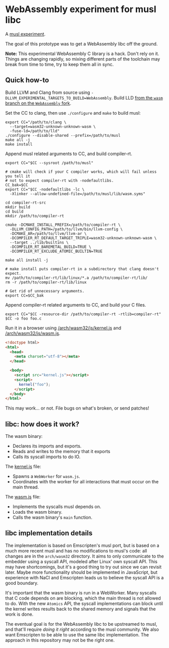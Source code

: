 # WebAssembly experiment for musl libc

A [musl experiment][].

  [musl experiment]: /README.md

The goal of this prototype was to get a WebAssembly libc off the ground.

**Note:** This experimental WebAssembly C library is a hack. Don't
rely on it. Things are changing rapidly, so mixing different parts of
the toolchain may break from time to time, try to keep them all in
sync.

## Quick how-to

Build LLVM and Clang from source using
`-DLLVM_EXPERIMENTAL_TARGETS_TO_BUILD=WebAssembly`. Build LLD [from
the `wasm` branch on the `WebAssembly`
fork](https://github.com/WebAssembly/lld/tree/wasm).

Set the CC to clang, then use `./configure` and `make` to build musl:

```
export CC="/path/to/clang \
  --target=wasm32-unknown-unknown-wasm \
  -fuse-ld=/path/to/lld"
./configure --disable-shared --prefix=/path/to/musl
make all -j
make install
```

Append musl related arguments to CC, and build compiler-rt.

```
export CC="$CC --sysroot /path/to/musl"

# cmake will check if your C compiler works, which will fail unless you tell it
# not to expect compiler-rt with -nodefaultlibs.
CC_bak=$CC
export CC="$CC -nodefaultlibs -lc \
  -Xlinker --allow-undefined-file=/path/to/musl/lib/wasm.syms"

cd compiler-rt-src
mkdir build
cd build
mkdir /path/to/compiler-rt

cmake -DCMAKE_INSTALL_PREFIX=/path/to/compiler-rt \
  -DLLVM_CONFIG_PATH=/path/to/llvm/bin/llvm-config \
  -DCMAKE_AR=/path/to/llvm/llvm-ar \
  -DCOMPILER_RT_DEFAULT_TARGET_TRIPLE=wasm32-unknown-unknown-wasm \
  --target ../lib/builtins \
  -DCOMPILER_RT_BAREMETAL_BUILD=TRUE \
  -DCOMPILER_RT_EXCLUDE_ATOMIC_BUILTIN=TRUE

make all install -j

# make install puts compiler-rt in a subdirectory that clang doesn't expect.
mv /path/to/compiler-rt/lib/linux/*.a /path/to/compiler-rt/lib/
rm -r /path/to/compiler-rt/lib/linux

# Get rid of unnecessary arguments.
export CC=$CC_bak
```

Append compiler-rt related arguments to CC, and build your C files.

```
export CC="$CC -resource-dir /path/to/compiler-rt -rtlib=compiler-rt"
$CC -o foo foo.c
```

Run it in a browser using
[/arch/wasm32/js/kernel.js](/arch/wasm32/js/kernel.js) and
[/arch/wasm32/js/wasm.js](/arch/wasm32/js/wasm.js).

```html
<!doctype html>
<html>
  <head>
    <meta charset="utf-8"></meta>
  </head>

  <body>
    <script src="kernel.js"></script>
    <script>
      kernel("foo");
    </script>
  </body>
</html>
```

This may work... or not. File bugs on what's broken, or send patches!

## libc: how does it work?

The wasm binary:

* Declares its imports and exports.
* Reads and writes to the memory that it exports
* Calls its syscall imports to do IO.

The [kernel.js][] file:

  [kernel.js]: /arch/wasm32/js/kernel.js

* Spawns a `WebWorker` for `wasm.js`.
* Coordinates with the worker for all interactions that must occur on
  the main thread.

The [wasm.js][] file:

  [wasm.js]: /arch/wasm32/js/wasm.js

* Implements the syscalls musl depends on.
* Loads the wasm binary.
* Calls the wasm binary's `main` function.

## libc implementation details

The implementation is based on Emscripten's musl port, but is based on
a much more recent musl and has no modifications to musl's code: all
changes are in the `arch/wasm32` directory. It aims to only
communicate to the embedder using a syscall API, modeled after Linux'
own syscall API. This may have shortcomings, but it's a good thing to
try out since we can revisit later. Maybe more functionality should be
implemented in JavaScript, but experience with NaCl and Emscripten
leads us to believe the syscall API is a good boundary.

It's important that the wasm binary is run in a WebWorker. Many
syscalls that C code depends on are blocking, which the main thread is
not allowed to do. With the new `Atomics` API, the syscall
implementations can block until the kernel writes results back to the
shared memory and signals that the work is done.

The eventual goal is for the WebAssembly libc to be upstreamed to musl, and
that'll require *doing it right* according to the musl community. We also want
Emscripten to be able to use the same libc implementation. The approach in this
repository may not be the right one.
